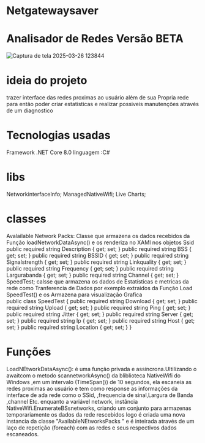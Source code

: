 # Netgatewaysaver  

# Analisador de Redes Versão BETA
 
![Captura de tela 2025-03-26 123844](https://github.com/user-attachments/assets/84ec08f3-bcfe-45f9-9894-5aa549bcb3ed)


# ideia do projeto

 trazer interface das redes proximas ao usuário  além  de sua Propria rede para então poder criar estatisticas e realizar possiveis manutenções através  de um diagnostico


 # Tecnologias usadas 

 Framework .NET Core 8.0 
 linguagem :C#

 # libs

NetworkinterfaceInfo;
ManagedNativeWifi;
Live Charts;
 # classes 

 Avalailable Network Packs: Classe que armazena os dados recebidos da Função loadNetworkDataAsync() e os renderiza no XAMl nos objetos Ssid 
            public required string Description { get; set; }
            public required string BSS { get; set; }
            public required string BSSID { get; set; }
            public required string Signalstrength { get; set; }
            public required string Linkquality { get; set; }
            public required string Frequency { get; set; }
            public required string Largurabanda { get; set; }
            public required string Channel { get; set; }
 SpeedTest;
   calsse que armazena os dados de Estatísticas  e metricas da rede como Tranferencia de Dados por exemplo extraidos da Função Load SpeedTest() e os Armazena para visualização Grafica  
public class SpeedTest
{
    public required string Download { get; set; }
    public required string Upload { get; set; }
    public required string Ping { get; set; }
    public required string Jitter { get; set; }
    public required string Server { get; set; }
    public required string Ip { get; set; }
    public required string Host { get; set; }
    public required string Location { get; set; }
}

# Funções

 LoadNEtworkDataAsync():
 é uma função privada e assíncrona.Ultilizando o awaitcom o metodo scannetworkAsync() da bliblioteca NativeWifi do Windows ,em um intervalo (TimeSpan()) de 10 segundos, ela escaneia as redes proximas ao usuário  e tem como response as
 informações da interface de ada rede como o SSid, ,frequencia de sinal,Largura de Banda ,channel Etc. enquanto a variável  network, instância  NativeWifi.EnumerateBSsnetworks, criando um conjunto para armazenas temporariamente os dados da rede rescebidos logo é criada uma nova instancia da classe "AvailableNEtworksPacks " e é inteirada através  de um laço de repetição (foreach) com as redes e seus respectivos dados escaneados.



